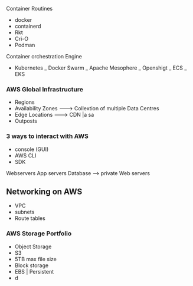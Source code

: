 Container Routines
- docker
- containerd
- Rkt
- Cri-O
- Podman 

Container orchestration Engine
- Kubernetes
_ Docker Swarm
_ Apache Mesophere
_ Openshigt
_ ECS
_ EKS



### AWS  Global Infrastructure
- Regions
- Availability Zones ---> Collextion of multiple Data Centres
- Edge Locations ---> CDN |a sa
- Outposts

### 3 ways to interact with AWS
- console (GUI)
- AWS CLI 
- SDK


Webservers
App servers
Database --> private
Web servers 


## Networking on AWS
- VPC
 - subnets
 - Route tables



### AWS Storage Portfolio
- Object Storage
 - S3
  - 5TB max file size
- Block storage
 - EBS | Persistent
- d






